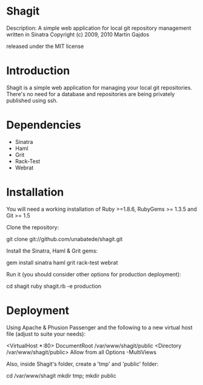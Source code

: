 Shagit
============

Description: A simple web application for local git repository management written in Sinatra
Copyright (c) 2009, 2010 Martin Gajdos

released under the MIT license

Introduction
============

Shagit is a simple web application for managing your local git repositories. There's no need for a database and repositories are being privately published using ssh.

Dependencies
============

* Sinatra
* Haml
* Grit
* Rack-Test
* Webrat

Installation
============

You will need a working installation of Ruby >=1.8.6, RubyGems >= 1.3.5 and Git >= 1.5

Clone the repository:

git clone git://github.com/unabatede/shagit.git

Install the Sinatra, Haml & Grit gems:

gem install sinatra haml grit rack-test webrat

Run it (you should consider other options for production deployment):

cd shagit
ruby shagit.rb -e production

Deployment
============

Using Apache & Phusion Passenger and the following to a new virtual host file (adjust to suite your needs):

<VirtualHost *:80>
    DocumentRoot /var/www/shagit/public
    <Directory /var/www/shagit/public>
        Allow from all
        Options -MultiViews
    </Directory>
</VirtualHost>


Also, inside Shagit's folder, create a 'tmp' and 'public' folder:

cd /var/www/shagit
mkdir tmp; mkdir public
